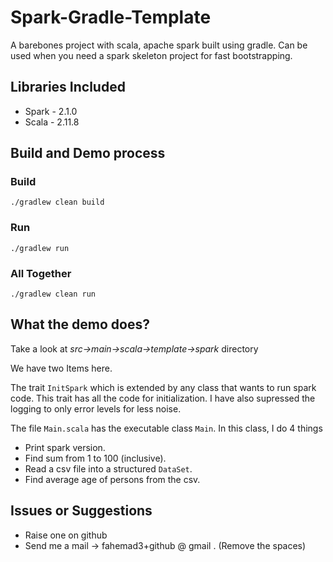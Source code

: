 # Spark-Gradle-Template
A barebones project with scala, apache spark built using gradle. Can be used when you need a spark skeleton project for fast bootstrapping.

## Libraries Included
- Spark - 2.1.0
- Scala - 2.11.8

## Build and Demo process

### Build
`./gradlew clean build`
### Run
`./gradlew run`
### All Together
`./gradlew clean run`


## What the demo does?
Take a look at *src->main->scala->template->spark* directory

We have two Items here. 

The trait `InitSpark` which is extended by any class that wants to run spark code. This trait has all the code for initialization. I have also supressed the logging to only error levels for less noise.

The file `Main.scala` has the executable class `Main`. 
In this class, I do 4 things

- Print spark version.
- Find sum from 1 to 100 (inclusive).
- Read a csv file into a structured `DataSet`. 
- Find average age of persons from the csv.
 
## Issues or Suggestions

- Raise one on github
- Send me a mail -> fahemad3+github @ gmail .<you know this> (Remove the spaces)

